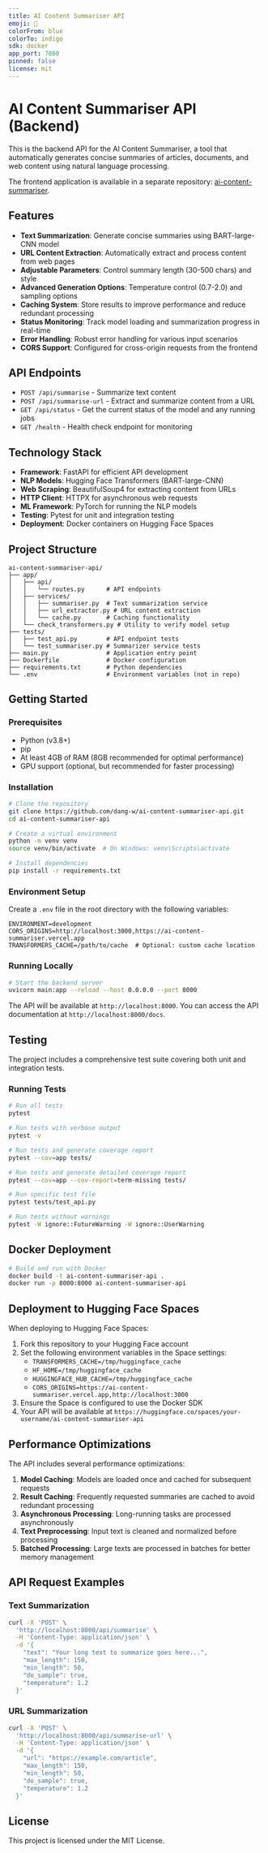 ```yaml
---
title: AI Content Summariser API
emoji: 📝
colorFrom: blue
colorTo: indigo
sdk: docker
app_port: 7860
pinned: false
license: mit
---
```


# AI Content Summariser API (Backend)

This is the backend API for the AI Content Summariser, a tool that automatically generates concise summaries of articles, documents, and web content using natural language processing.

The frontend application is available in a separate repository: [ai-content-summariser](https://github.com/dang-w/ai-content-summariser).

## Features

- **Text Summarization**: Generate concise summaries using BART-large-CNN model
- **URL Content Extraction**: Automatically extract and process content from web pages
- **Adjustable Parameters**: Control summary length (30-500 chars) and style
- **Advanced Generation Options**: Temperature control (0.7-2.0) and sampling options
- **Caching System**: Store results to improve performance and reduce redundant processing
- **Status Monitoring**: Track model loading and summarization progress in real-time
- **Error Handling**: Robust error handling for various input scenarios
- **CORS Support**: Configured for cross-origin requests from the frontend

## API Endpoints

- `POST /api/summarise` - Summarize text content
- `POST /api/summarise-url` - Extract and summarize content from a URL
- `GET /api/status` - Get the current status of the model and any running jobs
- `GET /health` - Health check endpoint for monitoring

## Technology Stack

- **Framework**: FastAPI for efficient API development
- **NLP Models**: Hugging Face Transformers (BART-large-CNN)
- **Web Scraping**: BeautifulSoup4 for extracting content from URLs
- **HTTP Client**: HTTPX for asynchronous web requests
- **ML Framework**: PyTorch for running the NLP models
- **Testing**: Pytest for unit and integration testing
- **Deployment**: Docker containers on Hugging Face Spaces

## Project Structure

```
ai-content-summariser-api/
├── app/
│   ├── api/
│   │   └── routes.py      # API endpoints
│   ├── services/
│   │   ├── summariser.py  # Text summarization service
│   │   ├── url_extractor.py # URL content extraction
│   │   └── cache.py       # Caching functionality
│   └── check_transformers.py # Utility to verify model setup
├── tests/
│   ├── test_api.py        # API endpoint tests
│   └── test_summariser.py # Summarizer service tests
├── main.py                # Application entry point
├── Dockerfile             # Docker configuration
├── requirements.txt       # Python dependencies
└── .env                   # Environment variables (not in repo)
```

## Getting Started

### Prerequisites

- Python (v3.8+)
- pip
- At least 4GB of RAM (8GB recommended for optimal performance)
- GPU support (optional, but recommended for faster processing)

### Installation

```bash
# Clone the repository
git clone https://github.com/dang-w/ai-content-summariser-api.git
cd ai-content-summariser-api

# Create a virtual environment
python -m venv venv
source venv/bin/activate  # On Windows: venv\Scripts\activate

# Install dependencies
pip install -r requirements.txt
```

### Environment Setup

Create a `.env` file in the root directory with the following variables:

```
ENVIRONMENT=development
CORS_ORIGINS=http://localhost:3000,https://ai-content-summariser.vercel.app
TRANSFORMERS_CACHE=/path/to/cache  # Optional: custom cache location
```

### Running Locally

```bash
# Start the backend server
uvicorn main:app --reload --host 0.0.0.0 --port 8000
```

The API will be available at `http://localhost:8000`. You can access the API documentation at `http://localhost:8000/docs`.

## Testing

The project includes a comprehensive test suite covering both unit and integration tests.

### Running Tests

```bash
# Run all tests
pytest

# Run tests with verbose output
pytest -v

# Run tests and generate coverage report
pytest --cov=app tests/

# Run tests and generate detailed coverage report
pytest --cov=app --cov-report=term-missing tests/

# Run specific test file
pytest tests/test_api.py

# Run tests without warnings
pytest -W ignore::FutureWarning -W ignore::UserWarning
```

## Docker Deployment

```bash
# Build and run with Docker
docker build -t ai-content-summariser-api .
docker run -p 8000:8000 ai-content-summariser-api
```

## Deployment to Hugging Face Spaces

When deploying to Hugging Face Spaces:

1. Fork this repository to your Hugging Face account
2. Set the following environment variables in the Space settings:
   - `TRANSFORMERS_CACHE=/tmp/huggingface_cache`
   - `HF_HOME=/tmp/huggingface_cache`
   - `HUGGINGFACE_HUB_CACHE=/tmp/huggingface_cache`
   - `CORS_ORIGINS=https://ai-content-summariser.vercel.app,http://localhost:3000`
3. Ensure the Space is configured to use the Docker SDK
4. Your API will be available at `https://huggingface.co/spaces/your-username/ai-content-summariser-api`

## Performance Optimizations

The API includes several performance optimizations:

1. **Model Caching**: Models are loaded once and cached for subsequent requests
2. **Result Caching**: Frequently requested summaries are cached to avoid redundant processing
3. **Asynchronous Processing**: Long-running tasks are processed asynchronously
4. **Text Preprocessing**: Input text is cleaned and normalized before processing
5. **Batched Processing**: Large texts are processed in batches for better memory management

## API Request Examples

### Text Summarization

```bash
curl -X 'POST' \
  'http://localhost:8000/api/summarise' \
  -H 'Content-Type: application/json' \
  -d '{
    "text": "Your long text to summarize goes here...",
    "max_length": 150,
    "min_length": 50,
    "do_sample": true,
    "temperature": 1.2
  }'
```

### URL Summarization

```bash
curl -X 'POST' \
  'http://localhost:8000/api/summarise-url' \
  -H 'Content-Type: application/json' \
  -d '{
    "url": "https://example.com/article",
    "max_length": 150,
    "min_length": 50,
    "do_sample": true,
    "temperature": 1.2
  }'
```

## License

This project is licensed under the MIT License.
